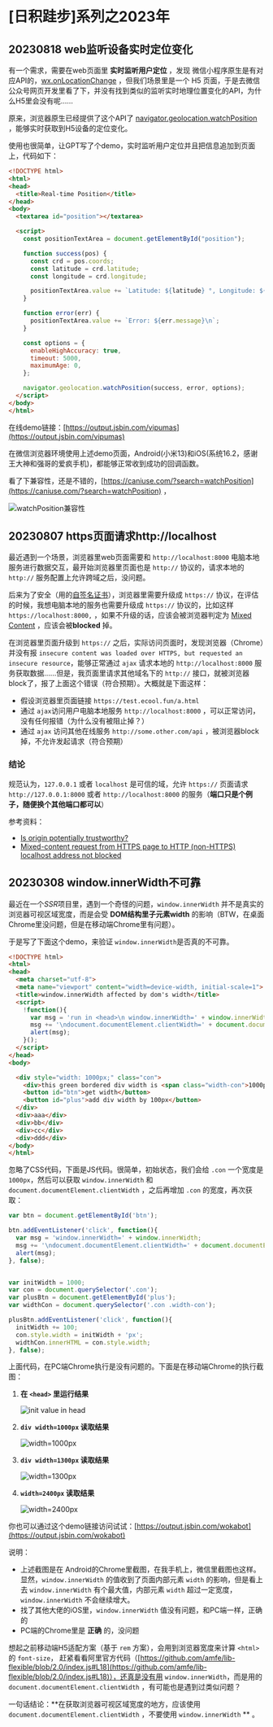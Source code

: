# [日积跬步]系列之2023年



## 20230818 web监听设备实时定位变化



有一个需求，需要在web页面里 **实时监听用户定位** ，发现 微信小程序原生是有对应API的，[wx.onLocationChange](https://developers.weixin.qq.com/miniprogram/dev/api/location/wx.onLocationChange.html) ，但我们场景里是一个 H5 页面，于是去微信公众号网页开发里看了下，并没有找到类似的监听实时地理位置变化的API，为什么H5里会没有呢……

原来，浏览器原生已经提供了这个API了 [navigator.geolocation.watchPosition](https://developer.mozilla.org/en-US/docs/Web/API/Geolocation/watchPosition) ，能够实时获取到H5设备的定位变化。

使用也很简单，让GPT写了个demo，实时监听用户定位并且把信息追加到页面上，代码如下：

```html
<!DOCTYPE html>
<html>
<head>
  <title>Real-time Position</title>
</head>
<body>
  <textarea id="position"></textarea>

  <script>
    const positionTextArea = document.getElementById("position");

    function success(pos) {
      const crd = pos.coords;
      const latitude = crd.latitude;
      const longitude = crd.longitude;

      positionTextArea.value += `Latitude: ${latitude} °, Longitude: ${longitude} °\n`;
    }

    function error(err) {
      positionTextArea.value += `Error: ${err.message}\n`;
    }

    const options = {
      enableHighAccuracy: true,
      timeout: 5000,
      maximumAge: 0,
    };

    navigator.geolocation.watchPosition(success, error, options);
  </script>
</body>
</html>
```



在线demo链接：[https://output.jsbin.com/vipumas](https://output.jsbin.com/vipumas)

在微信浏览器环境使用上述demo页面，Android(小米13)和iOS(系统16.2，感谢王大神和强哥的爱疯手机)，都能够正常收到成功的回调函数。

看了下兼容性，还是不错的，[https://caniuse.com/?search=watchPosition](https://caniuse.com/?search=watchPosition) ，

![watchPosition兼容性](./assets/20230818/watchposition-caniuse.png)



## 20230807 https页面请求http://localhost



最近遇到一个场景，浏览器里web页面需要和 `http://localhost:8000` 电脑本地服务进行数据交互，最开始浏览器里页面也是 `http://` 协议的，请求本地的 `http://` 服务配置上允许跨域之后，没问题。

后来为了安全（用的[自签名证书](https://learn.microsoft.com/zh-cn/azure/application-gateway/self-signed-certificates)），浏览器里需要升级成 `https://` 协议，在评估的时候，我想电脑本地的服务也需要升级成 `https://` 协议的，比如这样`https://localhost:8000,` ，如果不升级的话，应该会被浏览器判定为 [Mixed Content](https://developer.mozilla.org/en-US/docs/Web/Security/Mixed_content) ，应该会被**blocked** 掉。

在浏览器里页面升级到 `https://` 之后，实际访问页面时，发现浏览器（Chrome）并没有报 `insecure content was loaded over HTTPS, but requested an insecure resource`，能够正常通过 `ajax` 请求本地的 `http://localhost:8000` 服务获取数据……但是，我页面里请求其他域名下的 `http://` 接口，就被浏览器block了，报了上面这个错误（符合预期）。大概就是下面这样：

* 假设浏览器里页面链接 `https://test.ecool.fun/a.html` 
* 通过 `ajax`访问用户电脑本地服务 `http://localhost:8000` ，可以正常访问，没有任何报错（为什么没有被阻止掉？）
* 通过 `ajax` 访问其他在线服务 `http://some.other.com/api` ，被浏览器block掉，不允许发起请求（符合预期）



### 结论

规范认为，`127.0.0.1` 或者 `localhost` 是可信的域，允许 `https://` 页面请求 `http://127.0.0.1:8000` 或者 `http://localhost:8000` 的服务（**端口只是个例子，随便换个其他端口都可以**）



参考资料：

* [Is origin potentially trustworthy?](https://w3c.github.io/webappsec-secure-contexts/#is-origin-trustworthy)
* [Mixed-content request from HTTPS page to HTTP (non-HTTPS) localhost address not blocked](https://stackoverflow.com/questions/60448948/mixed-content-request-from-https-page-to-http-non-https-localhost-address-not)



## 20230308 window.innerWidth不可靠



最近在一个*SSR*项目里，遇到一个奇怪的问题，`window.innerWidth` 并不是真实的浏览器可视区域宽度，而是会受 **DOM结构里子元素width** 的影响（BTW，在桌面Chrome里没问题，但是在移动端Chrome里有问题）。



于是写了下面这个demo，来验证 `window.innerWidth`是否真的不可靠。

```html
<!DOCTYPE html>
<html>
<head>
  <meta charset="utf-8">
  <meta name="viewport" content="width=device-width, initial-scale=1">
  <title>window.innerWidth affected by dom's width</title>
  <script>
    !function(){
      var msg = 'run in <head>\n window.innerWidth=' + window.innerWidth;
      msg += '\ndocument.documentElement.clientWidth=' + document.documentElement.clientWidth;
      alert(msg);
    }();
  </script>
</head>
<body>

  <div style="width: 1000px;" class="con">
    <div>this green bordered div width is <span class="width-con">1000px</span> width</div>
    <button id="btn">get width</button>
    <button id="plus">add div width by 100px</button>
  </div>
  <div>aaa</div>
  <div>bb</div>
  <div>cc</div>
  <div>ddd</div>
</body>
</html>
```

忽略了CSS代码，下面是JS代码。很简单，初始状态，我们会给 `.con` 一个宽度是 `1000px`，然后可以获取 `window.innerWidth` 和 `document.documentElement.clientWidth` ，之后再增加 `.con` 的宽度，再次获取：

```javascript
var btn = document.getElementById('btn');

btn.addEventListener('click', function(){
  var msg = 'window.innerWidth=' + window.innerWidth;
  msg += '\ndocument.documentElement.clientWidth=' + document.documentElement.clientWidth;
  alert(msg);
}, false);


var initWidth = 1000;
var con = document.querySelector('.con');
var plusBtn = document.getElementById('plus');
var widthCon = document.querySelector('.con .width-con');

plusBtn.addEventListener('click', function(){
  initWidth += 100;
  con.style.width = initWidth + 'px';
  widthCon.innerHTML = con.style.width;
}, false);
```

上面代码，在PC端Chrome执行是没有问题的。下面是在移动端Chrome的执行截图：

1. **在 `<head>` 里运行结果** 

   ![init value in head](./assets/20230308/head.jpeg)

2. **`div width=1000px` 读取结果**

   ![width=1000px](./assets/20230308/width1000.jpeg)

3. **`div width=1300px` 读取结果**

   ![width=1300px](./assets/20230308/width1300.jpeg)

4. **`width=2400px` 读取结果**

   ![width=2400px](./assets/20230308/width2400.jpeg)



你也可以通过这个demo链接访问试试：[https://output.jsbin.com/wokabot](https://output.jsbin.com/wokabot) 



说明：

* 上述截图是在 Android的Chrome里截图，在我手机上，微信里截图也这样。显然，`window.innerWidth` 的值收到了页面内部元素 `width` 的影响，但是看上去 `window.innerWidth` 有个最大值，内部元素 `width` 超过一定宽度，`window.innerWidth` 不会继续增大。
* 找了其他大佬的iOS里，`window.innerWidth` 值没有问题，和PC端一样，正确的
* PC端的Chrome里是 **正确** 的，没问题



想起之前移动端H5适配方案（基于 `rem` 方案），会用到浏览器宽度来计算 `<html>` 的 `font-size`， 赶紧看看阿里官方代码（[https://github.com/amfe/lib-flexible/blob/2.0/index.js#L18](https://github.com/amfe/lib-flexible/blob/2.0/index.js#L18)），还真是没有用 `window.innerWidth`，而是用的 `document.documentElement.clientWidth` ，有可能也是遇到过类似问题？



一句话结论：**在获取浏览器可视区域宽度的地方，应该使用 `document.documentElement.clientWidth` ，不要使用 `window.innerWidth` ** 。

